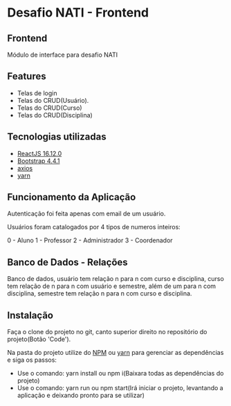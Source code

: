 # Desafio NATI - Frontend
## Frontend
Módulo de interface para desafio NATI

## Features
- Telas de login
- Telas do CRUD(Usuário).
- Telas do CRUD(Curso)
- Telas do CRUD(Disciplina)


## Tecnologias utilizadas
- [ReactJS 16.12.0](https://pt-br.reactjs.org/)
- [Bootstrap 4.4.1](https://getbootstrap.com/docs/4.4/getting-started/introduction/)
- [axios](https://github.com/axios/axios)
- [yarn](https://yarnpkg.com/)

## Funcionamento da Aplicação
Autenticação foi feita apenas com email de um usuário.

Usuários foram catalogados por 4 tipos de numeros inteiros: 

0 - Aluno
1 - Professor
2 - Administrador
3 - Coordenador

## Banco de Dados - Relações
Banco de dados, usuário tem relação n para n com curso e disciplina, curso tem relação de n para n com usuário e semestre, além de um para n com disciplina, semestre tem relação n para n com curso e disciplina.

## Instalação
Faça o clone do projeto no git, canto superior direito no repositório do projeto(Botão 'Code').

Na pasta do projeto utilize do [NPM](https://www.npmjs.com/) ou [yarn](https://yarnpkg.com/) para gerenciar as dependências e siga os passos:
- Use o comando: yarn install ou npm i(Baixara todas as dependências do projeto)
- Use o comando: yarn run ou npm start(Irá iniciar o projeto, levantando a aplicação e deixando pronto para se utilizar)


